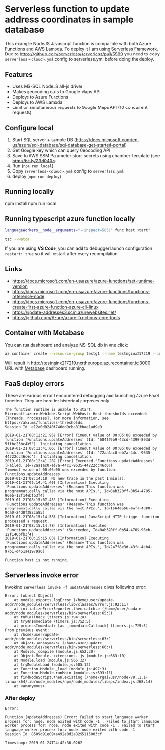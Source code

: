 # Serverless function to update address coordinates in sample database

This example NodeJS Javascript function is compatible with both Azure Functions and AWS Lambda.
To deploy it I am using [Serverless Framework](https://serverless.com).
Due to https://github.com/serverless/serverless/pull/5589 you need to copy `serverless-<cloud>.yml` config to serverless.yml before doing the deploy.

## Features

  * Uses MS-SQL NodeJS all-js driver
  * Makes geocoding calls to Google Maps API
  * Deploys to Azure Functions
  * Deploys to AWS Lambda
  * Limit on simultaneous requests to Google Maps API (10 concurrent requests)

## Configure local

1. Start SQL server + sample DB (https://docs.microsoft.com/en-us/azure/sql-database/sql-database-get-started-portal)
2. Get Google key which can query Geocoding API
3. Save to AWS SSM Parameter store secrets using chamber-template (see http://bit.ly/2Bd049c)
4. Run (`npm run local`)
5. Copy `serverless-<cloud>.yml` config to `serverless.yml`
5. deploy (`npm run deploy`)

## Running locally

npm install
npm run local

## Running typescript azure function locally

```bash
languageWorkers__node__arguments="--inspect=5858" func host start"
```

```bash
tsc --watch
```

If you are using **VS Code**, you can add to debugger launch configuration `restart: true` so it will restart after every recompilation.

## Links

  * https://docs.microsoft.com/en-us/azure/azure-functions/set-runtime-version
  * https://docs.microsoft.com/en-us/azure/azure-functions/functions-reference-node
  * https://docs.microsoft.com/en-us/azure/azure-functions/functions-create-first-azure-function-azure-cli-linux
  * https://update-addresses3.scm.azurewebsites.net/
  * https://github.com/Azure/azure-functions-core-tools

## Container with Metabase

You can run dashboard and analyze MS-SQL db in one click: 

```bash
az container create --resource-group testg1 --name testnginx217219 --image metabase/metabase --cpu 2 --memory 4 --dns-name-label testnginx217219 --ports 3000
```

Will result in http://testnginx217219.northeurope.azurecontainer.io:3000 URL with [Metabase](https://metabase.com) dashboard running.

## FaaS deploy errors

These are various error I encountered debugging and launching Azure FaaS function. They are here for historical purposes only.

```
The function runtime is unable to start. Microsoft.Azure.WebJobs.Script.WebHost: Host thresholds exceeded: [Threads, Processes]. For more information, see https://aka.ms/functions-thresholds.
Session Id: e12a0d8240b746dd9cba81bbae1ad9e9
```

```
2019-01-21T08:12:21.959 [Error] Timeout value of 00:05:00 exceeded by function 'Functions.updateAddresses' (Id: '684ff9b9-43cd-4390-893d-5ffbc23bc4b5'). Initiating cancellation.
2019-01-21T08:12:41.063 [Error] Timeout value of 00:05:00 exceeded by function 'Functions.updateAddresses' (Id: '72aa1ac0-eb7a-44c1-9635-44222cc46c6c'). Initiating cancellation.
2019-01-21T08:12:41.287 [Error] Executed 'Functions.updateAddresses' (Failed, Id=72aa1ac0-eb7a-44c1-9635-44222cc46c6c)
Timeout value of 00:05:00 was exceeded by function: Functions.updateAddresses
2019-01-21T08:14:18  No new trace in the past 1 min(s).
2019-01-21T08:14:41.489 [Information] Executing 'Functions.updateAddresses' (Reason='This function was programmatically called via the host APIs.', Id=0ab320ff-0b54-4705-96eb-12f146bfb3f4)
2019-01-21T08:15:07.459 [Information] Executing 'Functions.updateAddresses' (Reason='This function was programmatically called via the host APIs.', Id=15646a5b-0ef4-4d88-9ca0-24d8f282ca85)
2019-01-21T08:15:14.588 [Information] JavaScript HTTP trigger function processed a request.
2019-01-21T08:15:14.784 [Information] Executed 'Functions.updateAddresses' (Succeeded, Id=0ab320ff-0b54-4705-96eb-12f146bfb3f4)
2019-01-21T08:15:15.838 [Information] Executing 'Functions.updateAddresses' (Reason='This function was programmatically called via the host APIs.', Id=247f8e3d-43fc-4eb4-97b1-d451a41979a6)
```

```
Function host is not running.
```

## Serverless invoke error

Invoking `serverless invoke -f updateAddresses` gives following error:

```
Error: [object Object]
    at module.exports.logError (/home/user/update-addr/node_modules/serverless/lib/classes/Error.js:92:11)
    at initializeErrorReporter.then.catch.e (/home/user/update-addr/node_modules/serverless/bin/serverless:65:3)
    at runCallback (timers.js:794:20)
    at tryOnImmediate (timers.js:752:5)
    at processImmediate [as _immediateCallback] (timers.js:729:5)
From previous event:
    at /home/user/update-addr/node_modules/serverless/bin/serverless:63:9
    at Object.<anonymous> (/home/user/update-addr/node_modules/serverless/bin/serverless:66:4)
    at Module._compile (module.js:652:30)
    at Object.Module._extensions..js (module.js:663:10)
    at Module.load (module.js:565:32)
    at tryModuleLoad (module.js:505:12)
    at Function.Module._load (module.js:497:3)
    at Function.Module.runMain (module.js:693:10)
    at findNodeScript.then.existing (/home/rgai/usr/node-v8.11.1-linux-x64/lib/node_modules/npm/node_modules/libnpx/index.js:268:14)
    at <anonymous>
 ```

### After deploy

```
Error:

Function (updateAddresses) Error: Failed to start language worker process for: node. node exited with code -1 . Failed to start language worker process for: node. node exited with code -1 . Failed to start language worker process for: node. node exited with code -1 .
Session Id: 8509d91e09ca492e8d2a8295115003cf

Timestamp: 2019-01-24T14:42:36.026Z
```

